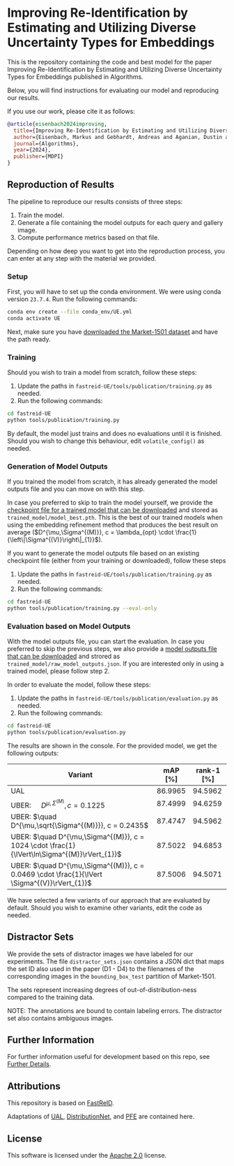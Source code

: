 # Improving Re-Identification by Estimating and Utilizing Diverse Uncertainty Types for Embeddings

This is the repository containing the code and best model for the paper <!--[-->Improving Re-Identification by Estimating and Utilizing Diverse Uncertainty Types for Embeddings<!--](TODO: add open access link)--> published in Algorithms. 

Below, you will find instructions for evaluating our model and reproducing our results.

If you use our work, please cite it as follows:<!-- TODO: add other bigliographic data -->
```bibtex
@article{eisenbach2024improving,
  title={Improving Re-Identification by Estimating and Utilizing Diverse Uncertainty Types for Embeddings},
  author={Eisenbach, Markus and Gebhardt, Andreas and Aganian, Dustin and Gross, Horst-Michael},
  journal={Algorithms},
  year={2024},
  publisher={MDPI}
}
```

## Reproduction of Results
The pipeline to reproduce our results consists of three steps:
1. Train the model.
2. Generate a file containing the model outputs for each query and gallery image.
3. Compute performance metrics based on that file.

Depending on how deep you want to get into the reproduction process, you can enter at any step with the material we provided.

### Setup
First, you will have to set up the conda environment.
We were using conda version `23.7.4`. 
Run the following commands:

```bash
conda env create --file conda_env/UE.yml
conda activate UE
```

Next, make sure you have [downloaded the Market-1501 dataset](https://www.kaggle.com/datasets/pengcw1/market-1501/data) and have the path ready.

### Training

Should you wish to train a model from scratch, follow these steps:
1. Update the paths in `fastreid-UE/tools/publication/training.py` as needed.
2. Run the following commands:

```bash
cd fastreid-UE
python tools/publication/training.py
```

By default, the model just trains and does no evaluations until it is finished. Should you wish to change this behaviour, edit `volatile_config()` as needed.


### Generation of Model Outputs

If you trained the model from scratch, it has already generated the model outputs file and you can move on with this step.

In case you preferred to skip to train the model yourself, we provide the [checkpoint file for a trained model that can be downloaded](https://drive.google.com/uc?export=download&id=1z8SWm0O6ciwI02RAV5rPWhG5qp12_jM2) and stored as `trained_model/model_best.pth`.
This is the best of our trained models when using the embedding refinement method that produces the best result on average ($D^{\mu,\Sigma^{(M)}}, c = \lambda_{opt} \cdot \frac{1}{\left\|\Sigma^{(V)}\right\|_{1}}$).

If you want to generate the model outputs file based on an existing checkpoint file (either from your training or downloaded), follow these steps
1. Update the paths in `fastreid-UE/tools/publication/training.py` as needed.
2. Run the following commands:

```bash
cd fastreid-UE
python tools/publication/training.py --eval-only
```


### Evaluation based on Model Outputs

With the model outputs file, you can start the evaluation.
In case you preferred to skip the previous steps, we also provide a [model outputs file that can be downloaded](https://drive.google.com/uc?export=download&id=1ezEztkDU8V1NJArvkiAqUjyp_up01G7D) and strored as `trained_model/raw_model_outputs.json`.
If you are interested only in using a trained model, please follow step 2.

In order to evaluate the model, follow these steps:
1. Update the paths in `fastreid-UE/tools/publication/evaluation.py` as needed.
2. Run the following commands:

```bash
cd fastreid-UE
python tools/publication/evaluation.py
```

The results are shown in the console. For the provided model, we get the following outputs:

| Variant                            | mAP [%]  | rank-1 [%]  |
|------------------------------------|----------|-------------|
| UAL                                | 86.9965  | 94.5962     |
| UBER: $\quad D^{\mu,\Sigma^{(M)}}, c = 0.1225$              | 87.4999  | 94.6259     |
| UBER: $\quad D^{\mu,\sqrt{\Sigma^{(M)}}}, c = 0.2435$        | 87.4747  | 94.5962     |
| UBER: $\quad D^{\mu,\Sigma^{(M)}}, c = 1024 \cdot \frac{1}{\lVert\ln\Sigma^{(M)}\rVert_{1}}$      | 87.5022  | 94.6853     |
| UBER: $\quad D^{\mu,\Sigma^{(M)}}, c = 0.0469 \cdot \frac{1}{\lVert \Sigma^{(V)}\rVert_{1}}$      | 87.5006  | 94.5071     |

We have selected a few variants of our approach that are evaluated by default.
Should you wish to examine other variants, edit the code as needed.


## Distractor Sets

We provide the sets of distractor images we have labeled for our experiments.
The file `distractor_sets.json` contains a JSON dict that maps the set ID also used in the paper (D1 - D4) to the filenames of the corresponding images in the `bounding_box_test` partition of Market-1501.

The sets represent increasing degrees of out-of-distribution-ness compared to the training data.

NOTE: The annotations are bound to contain labeling errors. The distractor set also contains ambiguous images.

## Further Information

For further information useful for development based on this repo, see [Further Details](misc/FURTHER_DETAILS.md).

## Attributions
This repository is based on [FastReID](https://github.com/JDAI-CV/fast-reid/tree/master/fastreid).

Adaptations of [UAL](https://github.com/dcp15/UAL/tree/master), [DistributionNet](https://github.com/TianyuanYu/DistributionNet), and [PFE](https://github.com/seasonSH/Probabilistic-Face-Embeddings) are contained here. 

## License
This software is licensed under the [Apache 2.0](LICENSE) license.
